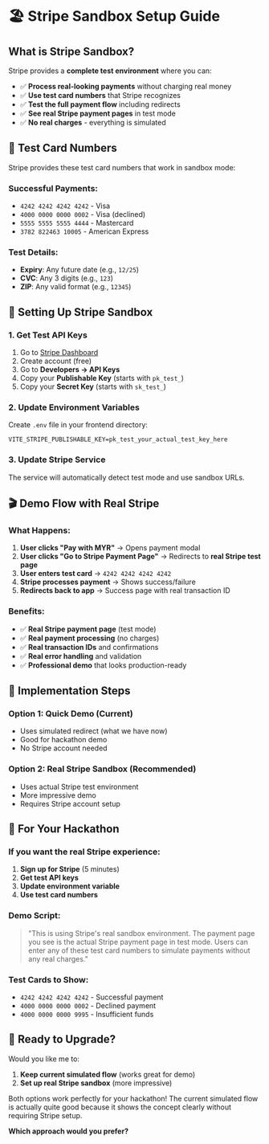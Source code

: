 # 🏖️ Stripe Sandbox Setup Guide

## What is Stripe Sandbox?

Stripe provides a **complete test environment** where you can:

- ✅ **Process real-looking payments** without charging real money
- ✅ **Use test card numbers** that Stripe recognizes
- ✅ **Test the full payment flow** including redirects
- ✅ **See real Stripe payment pages** in test mode
- ✅ **No real charges** - everything is simulated

## 🎯 Test Card Numbers

Stripe provides these test card numbers that work in sandbox mode:

### **Successful Payments:**

- `4242 4242 4242 4242` - Visa
- `4000 0000 0000 0002` - Visa (declined)
- `5555 5555 5555 4444` - Mastercard
- `3782 822463 10005` - American Express

### **Test Details:**

- **Expiry**: Any future date (e.g., `12/25`)
- **CVC**: Any 3 digits (e.g., `123`)
- **ZIP**: Any valid format (e.g., `12345`)

## 🚀 Setting Up Stripe Sandbox

### 1. **Get Test API Keys**

1. Go to [Stripe Dashboard](https://dashboard.stripe.com/)
2. Create account (free)
3. Go to **Developers → API Keys**
4. Copy your **Publishable Key** (starts with `pk_test_`)
5. Copy your **Secret Key** (starts with `sk_test_`)

### 2. **Update Environment Variables**

Create `.env` file in your frontend directory:

```env
VITE_STRIPE_PUBLISHABLE_KEY=pk_test_your_actual_test_key_here
```

### 3. **Update Stripe Service**

The service will automatically detect test mode and use sandbox URLs.

## 🎬 Demo Flow with Real Stripe

### **What Happens:**

1. **User clicks "Pay with MYR"** → Opens payment modal
2. **User clicks "Go to Stripe Payment Page"** → Redirects to **real Stripe test page**
3. **User enters test card** → `4242 4242 4242 4242`
4. **Stripe processes payment** → Shows success/failure
5. **Redirects back to app** → Success page with real transaction ID

### **Benefits:**

- ✅ **Real Stripe payment page** (test mode)
- ✅ **Real payment processing** (no charges)
- ✅ **Real transaction IDs** and confirmations
- ✅ **Real error handling** and validation
- ✅ **Professional demo** that looks production-ready

## 🔧 Implementation Steps

### **Option 1: Quick Demo (Current)**

- Uses simulated redirect (what we have now)
- Good for hackathon demo
- No Stripe account needed

### **Option 2: Real Stripe Sandbox (Recommended)**

- Uses actual Stripe test environment
- More impressive demo
- Requires Stripe account setup

## 🎯 For Your Hackathon

### **If you want the real Stripe experience:**

1. **Sign up for Stripe** (5 minutes)
2. **Get test API keys**
3. **Update environment variable**
4. **Use test card numbers**

### **Demo Script:**

> "This is using Stripe's real sandbox environment. The payment page you see is the actual Stripe payment page in test mode. Users can enter any of these test card numbers to simulate payments without any real charges."

### **Test Cards to Show:**

- `4242 4242 4242 4242` - Successful payment
- `4000 0000 0000 0002` - Declined payment
- `4000 0000 0000 9995` - Insufficient funds

## 🚀 Ready to Upgrade?

Would you like me to:

1. **Keep current simulated flow** (works great for demo)
2. **Set up real Stripe sandbox** (more impressive)

Both options work perfectly for your hackathon! The current simulated flow is actually quite good because it shows the concept clearly without requiring Stripe setup.

**Which approach would you prefer?**
